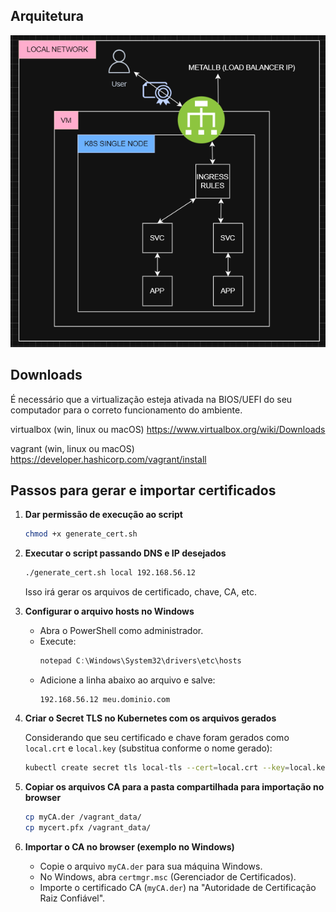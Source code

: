 ## Arquitetura

![alt text](image.png)

## Downloads

É necessário que a virtualização esteja ativada na BIOS/UEFI do seu computador para o correto funcionamento do ambiente.

virtualbox (win, linux ou macOS)
https://www.virtualbox.org/wiki/Downloads

vagrant (win, linux ou macOS)
https://developer.hashicorp.com/vagrant/install

## Passos para gerar e importar certificados

1. **Dar permissão de execução ao script**

   ```bash
   chmod +x generate_cert.sh
   ```

2. **Executar o script passando DNS e IP desejados**

   ```bash
   ./generate_cert.sh local 192.168.56.12
   ```
   Isso irá gerar os arquivos de certificado, chave, CA, etc.

3. **Configurar o arquivo hosts no Windows**

   - Abra o PowerShell como administrador.
   - Execute:
     ```powershell
     notepad C:\Windows\System32\drivers\etc\hosts
     ```
   - Adicione a linha abaixo ao arquivo e salve:
     ```
     192.168.56.12 meu.dominio.com
     ```

4. **Criar o Secret TLS no Kubernetes com os arquivos gerados**

   Considerando que seu certificado e chave foram gerados como `local.crt` e `local.key` (substitua conforme o nome gerado):

   ```bash
   kubectl create secret tls local-tls --cert=local.crt --key=local.key
   ```

5. **Copiar os arquivos CA para a pasta compartilhada para importação no browser**

   ```bash
   cp myCA.der /vagrant_data/
   cp mycert.pfx /vagrant_data/
   ```

6. **Importar o CA no browser (exemplo no Windows)**

   - Copie o arquivo `myCA.der` para sua máquina Windows.
   - No Windows, abra `certmgr.msc` (Gerenciador de Certificados).
   - Importe o certificado CA (`myCA.der`) na "Autoridade de Certificação Raiz Confiável".